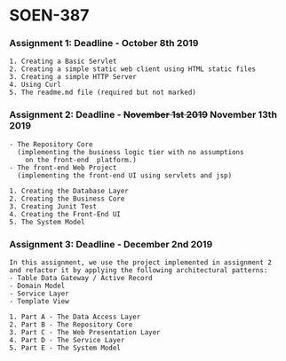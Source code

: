 # SOEN-387
### Assignment 1: Deadline - October 8th 2019
```
1. Creating a Basic Servlet
2. Creating a simple static web client using HTML static files
3. Creating a simple HTTP Server
4. Using Curl
5. The readme.md file (required but not marked)
```

### Assignment 2: Deadline - ~~November 1st 2019~~ November 13th 2019

```
- The Repository Core
  (implementing the business logic tier with no assumptions
    on the front-end  platform.)
- The front-end Web Project
  (implementing the front-end UI using servlets and jsp)

1. Creating the Database Layer
2. Creating the Business Core
3. Creating Junit Test
4. Creating the Front-End UI
5. The System Model
```

### Assignment 3: Deadline - December 2nd 2019
```
In this assignment, we use the project implemented in assignment 2
and refactor it by applying the following architectural patterns:
- Table Data Gateway / Active Record
- Domain Model
- Service Layer
- Template View

1. Part A - The Data Access Layer
2. Part B - The Repository Core
3. Part C - The Web Presentation Layer
4. Part D - The Service Layer
5. Part E - The System Model
```
